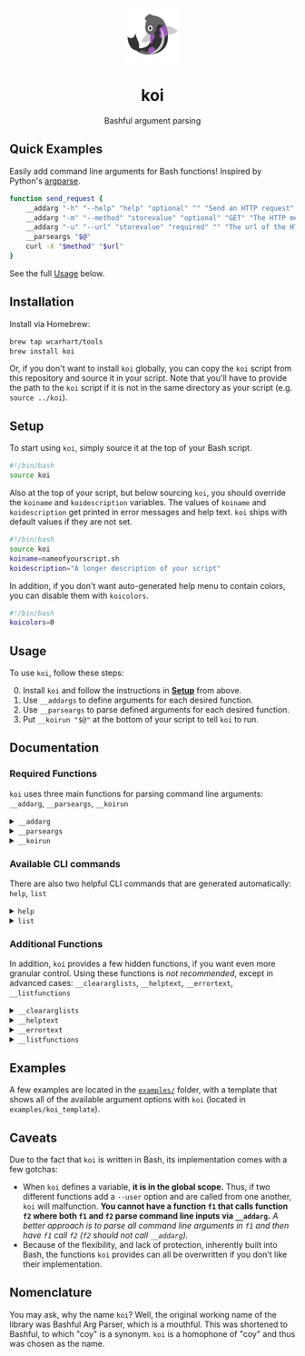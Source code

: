 <p align="center"><img alt="koi logo" src="logo.png" /></p>

<h1 align="center">koi</h1>
<p align="center">Bashful argument parsing</p>

## Quick Examples
Easily add command line arguments for Bash functions! Inspired by Python's [argparse](https://docs.python.org/3/library/argparse.html).
```bash
function send_request {
    __addarg "-h" "--help" "help" "optional" "" "Send an HTTP request"
    __addarg "-m" "--method" "storevalue" "optional" "GET" "The HTTP method"
    __addarg "-u" "--url" "storevalue" "required" "" "The url of the HTTP request"
    __parseargs "$@"
    curl -X "$method" "$url"
}
```
See the full [Usage](#Usage) below.

## Installation
Install via Homebrew:
```bash
brew tap wcarhart/tools
brew install koi
```
Or, if you don't want to install `koi` globally, you can copy the `koi` script from this repository and source it in your script. Note that you'll have to provide the path to the `koi` script if it is not in the same directory as your script (e.g. `source ../koi`).

## Setup
To start using `koi`, simply source it at the top of your Bash script.
```bash
#!/bin/bash
source koi
```

Also at the top of your script, but below sourcing `koi`, you should override the `koiname` and `koidescription` variables. The values of `koiname` and `koidescription` get printed in error messages and help text. `koi` ships with default values if they are not set.
```bash
#!/bin/bash
source koi
koiname=nameofyourscript.sh
koidescription="A longer description of your script"
```

In addition, if you don't want auto-generated help menu to contain colors, you can disable them with `koicolors`.
```bash
#!/bin/bash
koicolors=0
```

## Usage
To use `koi`, follow these steps:
<ol start="0">
  <li>Install <code>koi</code> and follow the instructions in <a href="#setup"><b>Setup</b></a> from above.</li>
  <li>Use <code>__addargs</code> to define arguments for each desired function.</li>
  <li>Use <code>__parseargs</code> to parse defined arguments for each desired function.</li>
  <li>Put <code>__koirun "$@"</code> at the bottom of your script to tell <code>koi</code> to run.</li>
</ol>

## Documentation
### Required Functions
`koi` uses three main functions for parsing command line arguments: `__addarg`, `__parseargs`, `__koirun`

<details>
<summary><a id="__addarg"><code>__addarg</code></a></summary>

### `__addarg`
**To add a parsable CLI argument to a Bash function, use the `__addarg` function. The `__addarg` function takes six arguments and sets up global variables based on validated command line inputs.**

```bash
__addarg short_option long_option action is_required default_value help_text
```
 * `short_option` - The short option for the argument, denoted with a dash followed by a letter (i.e. `-h`, `-A`). The short option is usually the first letter of the long option.
 * `long_option` - The long option for the argument, denoted with two dashes followed by a string of alphanumeric characters (i.e. `--help`, `--dir`, `--user`).
 * `action` - The action to take with this option. The supported actions are:
   * `storevalue` - store the value of the argument in a variable
   * `storearray` - store the value of the argument in an array (and append to the array if there are multiple values)
   * `filepath` - store the value of the argument in a variable and check that the value is a path to an existing file
   * `directorypath` - store the value of the argument in a variable and check that the value is a path to an existing directory
   * `flag` - store 1 (true) in a variable
   * `help` - display the help text
   * `exit` - exit the script
 * `is_required` - Whether or not the argument is required, must be either `required` or `optional`.
 * `default_value` - The default value for the argument, if the argument is optional.
 * `help_text` - The help text that is printed when the `-h` option is used.

**`__addarg` does not return anything, but rather sets up variables in the global scope that can be used. The name of the variable will match the argument's `long_option`, without the leading dashes.** Here's an example:
```bash
function mycoolfunction {
    __addarg "-o" "--outputdir" "directorypath" "required" "" "Path to the output directory"
    __parseargs "$@"
    echo "$outputdir"
}
```
A more comprehensive example of all arguments available with `koi` can be found in [`examples/koi_template`](https://github.com/wcarhart/koi/blob/master/examples/koi_template).
</details>

<details>
<summary><a id="__parseargs"><code>__parseargs</code></a></summary>

### `__parseargs`
**Once all arguments are added to a function with `__addarg`, `koi` parses the arguments with `__parseargs`. `__parseargs` takes in a list of command line arguments and parses them based on the arguments that have been added to the function with `__addarg`.**
```bash
__parseargs "$@"
```
Where `"$@"` is a list of arguments coming directly from the command line. `__parseargs` must be called after all `__addargs` statements and must include all of the command line arguments to be parsed.
</details>

<details>
<summary><a id="__koirun"><code>__koirun</code></a></summary>

### `__koirun`
**To actually run `koi`, use the `__koirun` function. Include `__koirun "$@"` as the last line in your script for `koi` to operate correctly.**
```bash
__koirun "$@"
```
All `__koirun` does is search for functions matching command line arguments and run them. This is the code for `__koirun`:
```bash
if declare -F -- "${1:-}" >/dev/null ; then
    "$@"
else
    __errortext "$koiname: err: no such command '$1'"
    __errortext "Use 'help' for available commands"
    exit 1
fi
```
</details>

### Available CLI commands
There are also two helpful CLI commands that are generated automatically: `help`, `list`

<details>
<summary><a id="help"><code>help</code></a></summary>

### `help`
**Prints a help menu for your script. The help menu is populated automatically based on the `-h` arguments that you add to your functions with `__addarg`.** You can call `help` three different ways:
```
$ ./nameofscript help
$ ./nameofscript -h
$ ./nameofscript --help
```
Functions whose names start with dashes (`-`) and underscores (`_`) will not appear in the help menu. You can name functions something like `__functionname` if you want to use the function in your script and don't want it to have any parsable arguments or appear in the help menu.

**If you do not include a `-h`/`--help` option with every *externally visible* function you write (functions that do not begin with a dash (`-`) or an underscore (`_`)), then the `help` command will not function properly.**

In the help messages, `(+)` means that the associated option is an array, meaning that you can specify multiple of the option (i.e. `myscript mycommand -a arg1 -a arg2 -a arg3`)

**Here's a sample menu generated by `koi`:**
```
$ ./examples/curl_examples help
Examples of potential curl commands you could make with koi

Usage:
  curl_example COMMAND [args]

Available commands:
  createuser
  help
  list
  run
  runmultiple
  show

Hints:
  curl_example help --verbose    Show complete command documentation
  curl_example COMMAND --help    Show individual command documentation

```
As the above hint mentions, you can view an individual command's documentation with `COMMAND --help`:
```
$ ./examples/curl_examples createuser --help
>> curl_example createuser
Create a new user
  -p, --port PORT   Port where server is running (optional) (default: 80)
  -u, --user USER   The name of the user to create 
```
Or, you can view the complete command documentation with `help --verbose`:
```
$ ./examples/curl_examples help --verbose
Examples of potential curl commands you could make with koi

Usage:
  curl_example COMMAND [args]

Available commands:
  createuser
  help
  list
  run
  runmultiple
  show

Command documentation:
>> curl_example createuser
Create a new user
  -p, --port PORT   Port where server is running (optional) (default: 80)
  -u, --user USER   The name of the user to create 

>> curl_example help
Show this menu and exit

>> curl_example list
List all available commands

>> curl_example run
Run a job/script on the server
  -p, --port PORT       Port where server is running (optional) (default: 80)
  -u, --user USER       Name of user 
  -f, --folder FOLDER   Name of folder where script is located 
  -s, --script SCRIPT   Name of script to run 

>> curl_example runmultiple
Run multiple jobs/scripts on the server
  -p, --port PORT         Port where server is running (optional) (default: 80)
  -u, --user USER         Name of user 
  -f, --folder FOLDER     Name of folder where script(s) is located 
  -s, --scripts SCRIPTS   (+) Name of script(s) to run 

>> curl_example show
List running jobs for a given user
  -p, --port PORT   Port where server is running (optional) (default: 80)
  -u, --user USER   Name of user
```
See the code for this example in [`examples/curl_examples`](https://github.com/wcarhart/koi/blob/master/examples/curl_example).

**In addition to providing a global `-h` flag, you can also use the `-h` flag for each function, provided it has a `-h`/`--help` argument defined.** For example, this is valid:
```bash
$ ./examples/curl_examples -h
```
And this is also valid:
```bash
$ ./examples/curl_examples run -h
```
</details>

<details>
<summary><a id="list"><code>list</code></a></summary>

### `list`
**Prints all of the available commands.** `list` will print all functions defined that do not start with a dash (`-`) or underscore (`_`). Functions that begin with dashes and underscores are interpreted as internal functions to `koi` and thus are not printed as commands available at the command line. Although they are not printed in `list` and `help`, you can still call them from the command line if you like.

**Here's an example of the output of `list`:**
```
$ ./examples/curl_examples list
createuser
help
list
run
runmultiple
show
```
See the code for this example in [`examples/curl_examples`](https://github.com/wcarhart/koi/blob/master/examples/curl_example).
</details>

### Additional Functions
In addition, `koi` provides a few hidden functions, if you want even more granular control. Using these functions is *not recommended*, except in advanced cases: `__cleararglists`, `__helptext`, `__errortext`, `__listfunctions`

<details>
<summary><a id="__cleararglists"><code>__cleararglists</code></a></summary>

### `__cleararglists`
`koi` uses a variety of argument lists to keep track of arguments. Due to these lists being defined in the global context, it can sometimes be helpful to clear them (one example of this is in the implementation of the `help` function). Calling `__cleararglists` will clear all of the argument lists.
</details>

<details>
<summary><a id="__helptext"><code>__helptext</code></a></summary>

### `__helptext`
`koi` autoformats the help text for each argument with a soft word wrap using the `__helptext` function. This is the code for `__helptext`:
```bash
echo -e "$@" | fold -w 100 -s
```
</details>

<details>
<summary><a id="__errortext"><code>__errortext</code></a></summary>

### `__errortext`
`koi` prints error messages to `stderr` using the `__errortext` function. This is the code for `__errortext`:
```bash
>&2 echo "$@"
```
</details>

<details>
<summary><a id="__listfunctions"><code>__listfunctions</code></a></summary>

### `__listfunctions`
`koi` lists the available commands via the `__listfunctions` function. The `__listfunctions` function lists all functions defined in the global context whose names do not begin with a dash (`-`) or an underscore (`_`). This is the code for `__listfunctions`:
```bash
functionlist=( `declare -F | sed -e 's/declare -f //g' -e 's/[_-].*//g'` )
for func in "${functionlist[@]}" ; do
    echo "$func"
done
```
</details>

## Examples
A few examples are located in the [`examples/`](https://github.com/wcarhart/koi/tree/master/examples) folder, with a template that shows all of the available argument options with `koi` (located in `examples/koi_template`).

## Caveats
Due to the fact that `koi` is written in Bash, its implementation comes with a few gotchas:
 * When `koi` defines a variable, **it is in the global scope.** Thus, if two different functions add a `--user` option and are called from one another, `koi` will malfunction. **You cannot have a function `f1` that calls function `f2` where both `f1` and `f2` parse command line inputs via `__addarg`.** *A better approach is to parse all command line arguments in `f1` and then have `f1` call `f2` (`f2` should not call `__addarg`).*
 * Because of the flexibility, and lack of protection, inherently built into Bash, the functions `koi` provides can all be overwritten if you don't like their implementation.

## Nomenclature
You may ask, why the name `koi`? Well, the original working name of the library was Bashful Arg Parser, which is a mouthful. This was shortened to Bashful, to which "coy" is a synonym. `koi` is a homophone of "coy" and thus was chosen as the name.

